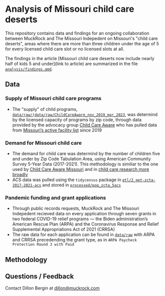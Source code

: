 # Analysis of Missouri child care deserts 

This repository contains data and findings for an ongoing collaboration between MuckRock and The Missouri Indepedent on Missouri's "child care deserts", areas where there are more than three children under the age of 5 for every licensed child care slot or no licensed slots at all. 

The findings in the article [Missouri child care deserts now include nearly half of kids 5 and under](link to article) are summarized in the file [`analysis/findings.qmd`](analysis/findings.qmd). 


## Data 
### Supply of Missouri child care programs
- The "supply" of child programs, [`data/raw/(data/raw/ChildCareAware_nov_2019_mar_2023`](data/raw/ChildCareAware_nov_2019_mar_2023.xlsx), was determind by the licensed capacity of programs by zip code, through data provided by the advocacy group [Child Care Aware](https://mochildcareaware.org/) who has pulled data from [Missouri’s active facility list](https://dese.mo.gov/media/file/active-facility-list-04012023) since 2019

### Demand for Missouri child care 
- The demand for child care was determind by the number of children five and under by Zip Code Tabulation Area, using American Community Survey 5-Year Data (2017-2021). This methodology is similiar to the one used by [Child Care Aware Missouri](https://mochampionofchildren.com/caredeserts/) and in [child care research more broadly](childcareaccess.org/methods/)
- ACS data was pulled using the `tidycensus` package in [`etl/2_get-zcta-2017-2021-acs`](etl/2_get-zcta-2017-2021-acs.R) and stored in [`processed/pop_zcta_5acs`](processed/pop_zcta_5acs.csv)

### Pandemic funding and grant applications 
- Through public records requests, MuckRock and The Missouri Indepedent recieved data on every application through seven grants in two federal COVID-19 relief programs — the Biden administration’s American Rescue Plan (ARPA) and the Coronavirus Response and Relief Supplemental Appropriations Act of 2021 (CRRSA)
- The raw data for each application can be found in [`data/raw`](`data/raw`) with ARPA and CRRSA precedending the grant type, as in `ARPA Paycheck Protection Round 3 with Paid`


## Methodology 


## Questions / Feedback
Contact Dillon Bergin at dillon@muckrock.com
